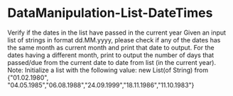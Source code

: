 # DataManipulation-List-DateTimes
Verify if the dates in the list have passed in the current year  Given an input list of strings in format dd.MM.yyyy, please check if any of the dates has the same month as current month and print that date to output.    For the dates having a different month, print to output the number of days that passed/due from the current date to date from list (in the current year).  Note: Initialize a list with the following value: new List(of String) from {"01.02.1980", "04.05.1985","06.08.1988","24.09.1999","18.11.1986","11.10.1983"}
